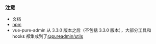 ### 注意

- [文档](https://pure-admin-utils.vercel.app)
- [npm](https://www.npmjs.com/package@pureadmin/utils)
- vue-pure-admin 从 3.3.0 版本之后（不包括 3.3.0 版本），大部分工具和 hooks 都集成到了[@pureadmin/utils](https://pure-admin-utils.vercel.app)
